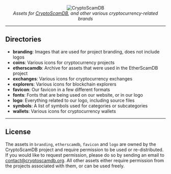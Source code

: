 <p align="center">
	<img src="https://raw.githubusercontent.com/CryptoScamDB/assets/master/logo/logotype-readme.png" alt="CryptoScamDB">
	<br>
	<i>Assets for <a href="https://github.com/CryptoScamDB/cryptoscamdb.org">CryptoScamDB</a>, and other various cryptocurrency-related brands</i>
</p>

---
## Directories
- **branding**: Images that are used for project branding, does not include logos
- **coins**: Various icons for cryptocurrency projects
- **etherscamdb**: Archive for assets that were used in the EtherScamDB project
- **exchanges**: Various icons for cryptocurrency exchanges
- **explorers**: Various icons for blockchain explorers
- **favicon**: Our favicon in a few different formats
- **fonts**: Fonts that are being used on our website, or in our logo
- **logo**: Everything related to our logo, including source files
- **symbols**: A list of symbols used for categories or subcategories
- **wallets**: Various icons for cryptocurrency wallets
---
## License
The assets in `branding`, `etherscamdb`, `favicon` and `logo` are owned by the CryptoScamDB project and require permission to be used or re-distributed. If you would like to request permission, please do so by sending an email to <a href="mailto:contact@cryptoscamdb.org">contact@cryptoscamdb.org</a>. All other assets either require permission from the projects associated with them, or can be used freely.
